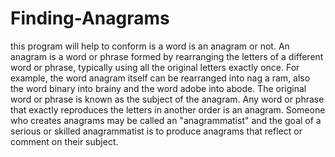 # Finding-Anagrams
this program will help to conform is a word is an anagram or not. An anagram is a word or phrase formed by rearranging the letters of a different word or phrase, typically using all the original letters exactly once. For example, the word anagram itself can be rearranged into nag a ram, also the word binary into brainy and the word adobe into abode.  The original word or phrase is known as the subject of the anagram. Any word or phrase that exactly reproduces the letters in another order is an anagram. Someone who creates anagrams may be called an "anagrammatist" and the goal of a serious or skilled anagrammatist is to produce anagrams that reflect or comment on their subject.
